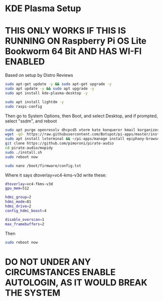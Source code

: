 # KDE Plasma Setup
# THIS ONLY WORKS IF THIS IS RUNNING ON Raspberry Pi OS Lite Bookworm 64 Bit AND HAS WI-FI ENABLED

Based on setup by Distro Reviews

```bash
sudo apt-get update -y && sudo apt-get upgrade -y
sudo apt update -y && sudo apt upgrade -y
sudo apt install kde-plasma-desktop -y
```

```bash
sudo apt install lightdm -y
sudo raspi-config
```

Then go to System Options, then Boot, and select Desktop, and if prompted, select "ssdm", and reboot

```bash
sudo apt purge openresolv dhcpcd5 xterm kate konqueror kmail korganizer kontact akregator kaddressbook -y
wget -qO- https://raw.githubusercontent.com/Botspot/pi-apps/master/install | bash
sudo apt install lxterminal && ~/pi-apps/manage install epiphany-browser -y
git clone https://github.com/pimoroni/pirate-audio
cd pirate-audio/mopidy
sudo ./install.sh
sudo reboot now
```
```bash
sudo nano /boot/firmware/config.txt
```
Where it says dtoverlay=vc4-kms-v3d write these:
```bash
dtoverlay=vc4-fkms-v3d
gpu_mem=512

hdmi_group=2
hdmi_mode=81
hdmi_drive=2
config_hdmi_boost=4

disable_overscan=1
max_framebuffers=2
```
Then
```bash
sudo reboot now
```
# DO NOT UNDER ANY CIRCUMSTANCES ENABLE AUTOLOGIN, AS IT WOULD BREAK THE SYSTEM
